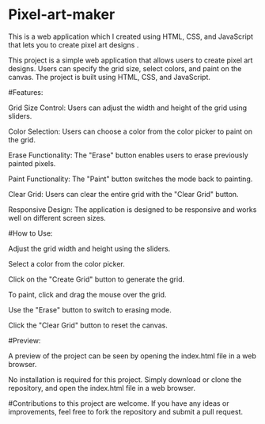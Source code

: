 # Pixel-art-maker
This is a web application which I created using HTML, CSS, and JavaScript that lets you to create pixel art designs .

This project is a simple web application that allows users to create pixel art designs. Users can specify the grid size, select colors, and paint on the canvas. The project is built using HTML, CSS, and JavaScript.

#Features:

Grid Size Control: Users can adjust the width and height of the grid using sliders.

Color Selection: Users can choose a color from the color picker to paint on the grid.

Erase Functionality: The "Erase" button enables users to erase previously painted pixels.

Paint Functionality: The "Paint" button switches the mode back to painting.

Clear Grid: Users can clear the entire grid with the "Clear Grid" button.

Responsive Design: The application is designed to be responsive and works well on different screen sizes.

#How to Use:

Adjust the grid width and height using the sliders.

Select a color from the color picker.

Click on the "Create Grid" button to generate the grid.

To paint, click and drag the mouse over the grid.

Use the "Erase" button to switch to erasing mode.

Click the "Clear Grid" button to reset the canvas.

#Preview:

A preview of the project can be seen by opening the index.html file in a web browser.

No installation is required for this project. Simply download or clone the repository, and open the index.html file in a web browser.

#Contributions to this project are welcome. If you have any ideas or improvements, feel free to fork the repository and submit a pull request.
